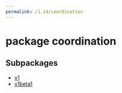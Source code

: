 ```yaml
---
permalink: /1.14/coordination
---
```


# package coordination



## Subpackages

* [v1](coordination-v1.md)
* [v1beta1](coordination-v1beta1.md)